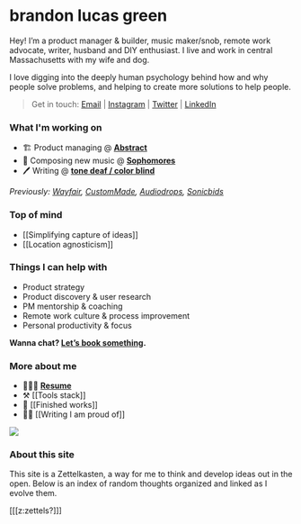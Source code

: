 # brandon lucas green
Hey! I’m a product manager & builder, music maker/snob, remote work advocate, writer, husband and DIY enthusiast. I live and work in central Massachusetts with my wife and dog.

I love digging into the deeply human psychology behind how and why people solve problems, and helping to create more solutions to help people.  

> Get in touch: [Email][1] | [Instagram][2] | [Twitter][3] | [LinkedIn][4]

### What I'm working on
- 🏗️ Product managing @ **[Abstract][5]**
- 🎹 Composing new music @ **[Sophomores][6]**
- 🖊️ Writing @ **[tone deaf / color blind][7]**

*Previously: [Wayfair][8], [CustomMade][9], [Audiodrops][10], [Sonicbids][11]*

### Top of mind
- [[Simplifying capture of ideas]]
- [[Location agnosticism]]

### Things I can help with
- Product strategy
- Product discovery & user research
- PM mentorship & coaching
- Remote work culture & process improvement
- Personal productivity & focus

**Wanna chat? [Let’s book something][12].**

### More about me
- 👨🏻‍💼 **[Resume][13]**
- ⚒️ [[Tools stack]]
- 🎼 [[Finished works]]
- ✍🏻 [[Writing I am proud of]]

![][image-1]

### About this site
This site is a Zettelkasten, a way for me to think and develop ideas out in the open. Below is an index of random thoughts organized and linked as I evolve them.

[[[z:zettels?]]]

[1]:	mailto:brandonlucasgreen@gmail.com
[2]:	https://instagram.com/brandonlucasgreen
[3]:	https://twitter.com/sphmrs
[4]:	https://linkedin.com/in/brandonlgreen
[5]:	https://abstract.com
[6]:	https://sophomoresmusic.com
[7]:	http://tonedeafcolorblind.com
[8]:	https://wayfair.com
[9]:	https://custommade.com
[10]:	http://drops.nyc/
[11]:	https://sonicbids.com
[12]:	https://calendly.com/brandonlucasgreen/30min
[13]:	static/brandongreen_resume.pdf

[image-1]:	static/brandon.jpeg
